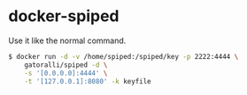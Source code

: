 docker-spiped
=============

Use it like the normal command.

```sh
$ docker run -d -v /home/spiped:/spiped/key -p 2222:4444 \
    gatoralli/spiped -d \
    -s '[0.0.0.0]:4444' \
    -t '[127.0.0.1]:8080' -k keyfile
```
